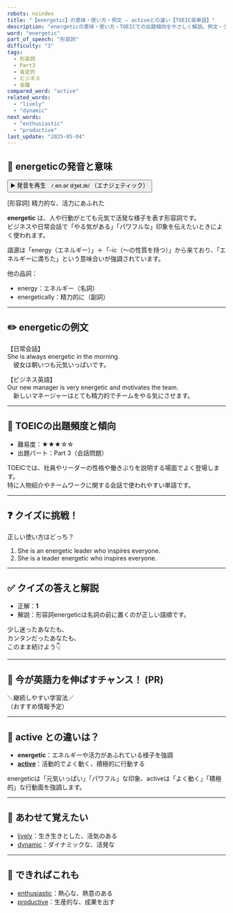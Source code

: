 ```yaml
---
robots: noindex
title: "【energetic】の意味・使い方・例文 ― activeとの違い【TOEIC英単語】"
description: "energeticの意味・使い方・TOEICでの出題傾向をやさしく解説。例文・クイズ付きでactiveとの違いもわかりやすく学べます。"
word: "energetic"
part_of_speech: "形容詞"
difficulty: "3"
tags:
  - 形容詞
  - Part3
  - 肯定的
  - ビジネス
  - 会議
compared_word: "active"
related_words:
  - "lively"
  - "dynamic"
next_words:
  - "enthusiastic"
  - "productive"
last_update: "2025-05-04"
---
```


## 🔰 energeticの発音と意味

<button class="play-audio" onclick="playTTS('energetic')">
  <span class="play-audio-main">
    ▶️ 発音を再生　/ˌen.ərˈdʒet.ɪk/
  </span>
  <span class="play-audio-sub">
    （エナジェティック）
  </span>
</button>

[形容詞] 精力的な、活力にあふれた

**energetic** は、人や行動がとても元気で活発な様子を表す形容詞です。  
ビジネスや日常会話で「やる気がある」「パワフルな」印象を伝えたいときによく使われます。

語源は「energy（エネルギー）」＋「-ic（～の性質を持つ）」から来ており、「エネルギーに満ちた」という意味合いが強調されています。

他の品詞：  
- energy：エネルギー（名詞）
- energetically：精力的に（副詞）

---

## ✏️ energeticの例文

【日常会話】  
She is always energetic in the morning.  
　彼女は朝いつも元気いっぱいです。

【ビジネス英語】  
Our new manager is very energetic and motivates the team.  
　新しいマネージャーはとても精力的でチームをやる気にさせます。

---

## 🎯 TOEICの出題頻度と傾向

- 難易度：★★★☆☆
- 出題パート：Part 3（会話問題）

TOEICでは、社員やリーダーの性格や働きぶりを説明する場面でよく登場します。  
特に人物紹介やチームワークに関する会話で使われやすい単語です。

---

## ❓ クイズに挑戦！

正しい使い方はどっち？

1. She is an energetic leader who inspires everyone.  
2. She is a leader energetic who inspires everyone.

---

## ✅ クイズの答えと解説

- 正解：**1**
- 解説：形容詞energeticは名詞の前に置くのが正しい語順です。

少し迷ったあなたも、  
カンタンだったあなたも、  
このまま続けよう👇️

---

## 🚀 今が英語力を伸ばすチャンス！ (PR)

<div class="info-center">
＼継続しやすい学習法／<br>  
（おすすめ情報予定）
</div>

---

## 🤔  active との違いは？

- **energetic**：エネルギーや活力があふれている様子を強調
- **[active](/word/active/)**：活動的でよく動く、積極的に行動する

energeticは「元気いっぱい」「パワフル」な印象、activeは「よく動く」「積極的」な行動面を強調します。

---

## 🧩 あわせて覚えたい

- [lively](/word/lively/)：生き生きとした、活気のある
- [dynamic](/word/dynamic/)：ダイナミックな、活発な

---

## 📖 できればこれも

- [enthusiastic](/word/enthusiastic/)：熱心な、熱意のある
- [productive](/word/productive/)：生産的な、成果を出す

<!-- cvid: aid00_bid09 -->
